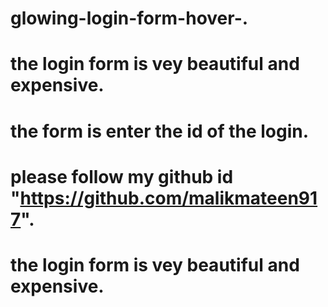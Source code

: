 # glowing-login-form-hover-.
# the login form is vey beautiful and expensive.
# the form is enter the id of the login.
# please follow my github id "https://github.com/malikmateen917".


# the login form is vey beautiful and expensive.
